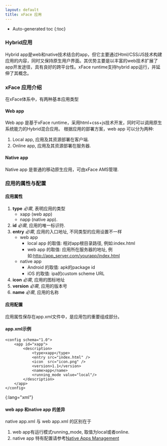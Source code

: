 ```yaml
---
layout: default
title: xFace 应用
---
```


* Auto-generated toc
{:toc}

### Hybrid应用
Hybrid app是web和native技术结合的app，但它主要通过Html/CSS/JS技术构建应用的内容，同时又保持原生用户界面。其优势主要是以丰富的web技术扩展了app开发途径，具有良好的跨平台性。xFace runtime支持hybrid app运行，并延伸了其概念。

### xFace 应用介绍
在xFace体系中，有两种基本应用类型

#### Web app
Web app 是基于xFace runtime，采用html+css+js技术开发，同时可以调用原生系统能力的Hybrid混合应用。
根据应用的部署方案，web app 可以分为两种:

1. Local app, 应用及其资源部署在客户端.
2. Online app, 应用及其资源部署在服务器.

#### Native app
Native app 是普通的移动原生应用，可由xFace AMS管理.

### 应用的属性与配置

#### 应用属性

1. **type** *必需*, 表明应用的类型
   * xapp (web app)
   * napp (native app).
2. **id** *必需*, 应用的唯一标识符.
3. **entry** *必需*, 应用的入口地址, 不同类型的应用设置不一样
   * web app
      * local app 的取值: 相对app根目录路径, 例如:index.html
      * web app 的取值: 应用所在服务器的地址, 例如:http://app_server.com/yourapp/index.html
   * native app
      * Android 的取值: apk的package id
      * iOS 的取值: ipa的custom scheme URL
4. **icon** *必需*, 应用的图标地址
5. **version** *必需*, 应用的版本号
6. **name** *必需*, 应用的名称

#### 应用配置
应用属性保存在app.xml文件中，是应用包的重要组成部分。

#### app.xml示例

    <config schema="1.0">
        <app id="xapp">
            <description>
                <type>xapp</type>
                <entry src="index.html" />
                <icon  src="icon.png" />
                <version>1.1</version>
                <name>app</name>
                <running_mode value="local"/>
            </description>
        </app>
    </config>
{:lang="xml"}

#### web app 和native app 的差异
native app.xml 与 web app.xml 的区别在于

1. web app有运行模式running_mode, 取值为local或者online.
1. native app 特有配置请参考[Native Apps Management](www.polyvi.net:8012/doc/guide/xface/ams/native_apps_management.md)
